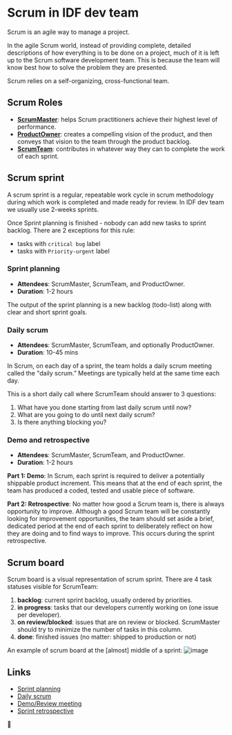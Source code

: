 Scrum in IDF dev team
=====================

Scrum is an agile way to manage a project.

In the agile Scrum world, instead of providing complete, detailed descriptions of how everything is to be done on a project,
much of it is left up to the Scrum software development team.
This is because the team will know best how to solve the problem they are presented.

Scrum relies on a self-organizing, cross-functional team.


## Scrum Roles
 - **[ScrumMaster](scrumMaster.md)**: helps Scrum practitioners achieve their highest level of performance.
 - **[ProductOwner](productOwner.md)**: creates a compelling vision of the product, and then conveys that vision to the team through the product backlog.
 - **[ScrumTeam](scrumTeam.md)**: contributes in whatever way they can to complete the work of each sprint.


## Scrum sprint
 A scrum sprint is a regular, repeatable work cycle in scrum methodology during which work is completed and made ready for review.
In IDF dev team we usually use 2-weeks sprints.

Once Sprint planning is finished - nobody can add new tasks to sprint backlog. There are 2 exceptions for this rule:
 - tasks with `critical bug` label 
 - tasks with `Priority-urgent` label 


### Sprint planning
 - **Attendees**: ScrumMaster, ScrumTeam, and ProductOwner.
 - **Duration**: 1-2 hours

The output of the sprint planning is a new backlog (todo-list) along with clear and short sprint goals.


### Daily scrum
 - **Attendees**: ScrumMaster, ScrumTeam, and optionally ProductOwner.
 - **Duration**: 10-45 mins

In Scrum, on each day of a sprint, the team holds a daily scrum meeting called the "daily scrum.”
Meetings are typically held at the same time each day.


 This is a short daily call where ScrumTeam should answer to 3 questions:
 1. What have you done starting from last daily scrum until now?
 1. What are you going to do until next daily scrum?
 1. Is there anything blocking you?


### Demo and retrospective
 - **Attendees**: ScrumMaster, ScrumTeam, and ProductOwner.
 - **Duration**: 1-2 hours
 
**Part 1: Demo**:
In Scrum, each sprint is required to deliver a potentially shippable product increment.
This means that at the end of each sprint, the team has produced a coded, tested and usable piece of software.

**Part 2: Retrospective**: 
No matter how good a Scrum team is, there is always opportunity to improve.
Although a good Scrum team will be constantly looking for improvement opportunities, the team should set aside a brief,
dedicated period at the end of each sprint to deliberately reflect on how they are doing and to find ways to improve.
This occurs during the sprint retrospective.

 
## Scrum board
Scrum board is a visual representation of scrum sprint.
There are 4 task statuses visible for ScrumTeam:
 1. **backlog**: current sprint backlog, usually ordered by priorities.
 1. **in progress**: tasks that our developers currently working on (one issue per developer).
 1. **on review/blocked**: issues that are on review or blocked. ScrumMaster should try to minimize the number of tasks in this column.
 1. **done**: finished issues (no matter: shipped to production or not) 

An example of scrum board at the [almost] middle of a sprint:
![image](https://user-images.githubusercontent.com/5278175/35347434-28fb2300-0146-11e8-87f2-0ab9dbc24a66.png)


## Links
 - [Sprint planning](https://www.mountaingoatsoftware.com/agile/scrum/meetings/sprint-planning-meeting)
 - [Daily scrum](https://www.mountaingoatsoftware.com/agile/scrum/meetings/daily-scrum)
 - [Demo/Review meeting](https://www.mountaingoatsoftware.com/agile/scrum/meetings/sprint-review-meeting)
 - [Sprint retrospective](https://www.mountaingoatsoftware.com/agile/scrum/meetings/sprint-retrospective)


🦄
